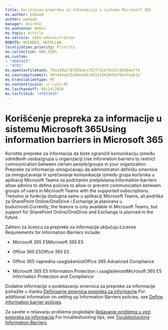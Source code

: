 ```yaml
---
title: Korišćenje prepreka za informacije u sistemu Microsoft 365
ms.author: pebaum
author: pebaum
manager: mnirkhe
ms.audience: Admin
ms.topic: article
ms.service: o365-administration
ROBOTS: NOINDEX, NOFOLLOW
localization_priority: Priority
ms.collection: Adm_O365
ms.custom:
- "9002423"
- "4701"
ms.openlocfilehash: 79a338e278702bdcc752773c076452c062bdeff4
ms.sourcegitcommit: 483444ab35ab0e4d410d121562045efde47aa61a
ms.translationtype: MT
ms.contentlocale: sr-Latn-RS
ms.lasthandoff: 09/14/2020
ms.locfileid: "47653635"
---
```

# <a name="using-information-barriers-in-microsoft-365"></a><span data-ttu-id="bbafe-102">Korišćenje prepreka za informacije u sistemu Microsoft 365</span><span class="sxs-lookup"><span data-stu-id="bbafe-102">Using information barriers in Microsoft 365</span></span>

<span data-ttu-id="bbafe-103">Koristite prepreke za informacija da biste ograničili komunikaciju između određenih osoba/grupa u organizaciji.</span><span class="sxs-lookup"><span data-stu-id="bbafe-103">Use information barriers to restrict communication between certain people/groups in your organization.</span></span> <span data-ttu-id="bbafe-104">Prepreke za informacije omogućavaju da administratori definišu smernice za omogućavanje ili sprečavanje komunikacije između grupa korisnika u aplikaciji Microsoft Teams sa podržanim pretplatama.</span><span class="sxs-lookup"><span data-stu-id="bbafe-104">Information barriers allow admins to define policies to allow or prevent communication between groups of users in Microsoft Teams with the supported subscriptions.</span></span>  <span data-ttu-id="bbafe-105">Trenutno je funkcija dostupna samo u aplikaciji Microsoft Teams, ali podrška za SharePoint Online/OneDrive i Exchange je planirana u budućnosti.</span><span class="sxs-lookup"><span data-stu-id="bbafe-105">Currently, the feature is only available in Microsoft Teams, but support for SharePoint Online/OneDrive and Exchange is planned in the future.</span></span>

<span data-ttu-id="bbafe-106">Zahtevi za licencu za prepreke za informacije uključuju:</span><span class="sxs-lookup"><span data-stu-id="bbafe-106">License Requirements for Information Barriers include:</span></span>

- <span data-ttu-id="bbafe-107">Microsoft 365 E5</span><span class="sxs-lookup"><span data-stu-id="bbafe-107">Microsoft 365 E5</span></span>

- <span data-ttu-id="bbafe-108">Office 365 E5</span><span class="sxs-lookup"><span data-stu-id="bbafe-108">Office 365 E5</span></span>

- <span data-ttu-id="bbafe-109">Office 365 napredna usaglašenost</span><span class="sxs-lookup"><span data-stu-id="bbafe-109">Office 365 Advanced Compliance</span></span>

- <span data-ttu-id="bbafe-110">Microsoft 365 E5 Information Protection i usaglašenost</span><span class="sxs-lookup"><span data-stu-id="bbafe-110">Microsoft 365 E5 Information Protection and Compliance</span></span>

<span data-ttu-id="bbafe-111">Dodatne informacije o podešavanju smernica za prepreke za informacije potražite u članku [Definisanje smernica prepreka za informacije](https://docs.microsoft.com/microsoft-365/compliance/information-barriers-policies).</span><span class="sxs-lookup"><span data-stu-id="bbafe-111">For additional information on setting up Information Barriers policies, see [Define information barrier policies](https://docs.microsoft.com/microsoft-365/compliance/information-barriers-policies).</span></span>

<span data-ttu-id="bbafe-112">Za savete o rešavanju problema pogledajte [Rešavanje problema u vezi prepreka za informacije](https://docs.microsoft.com/microsoft-365/compliance/information-barriers-troubleshooting).</span><span class="sxs-lookup"><span data-stu-id="bbafe-112">For troubleshooting tips, see [Troubleshooting Information Barriers](https://docs.microsoft.com/microsoft-365/compliance/information-barriers-troubleshooting).</span></span>
